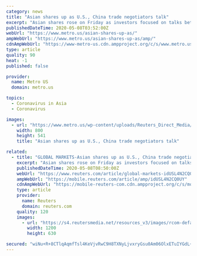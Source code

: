 ```yaml
---
category: news
title: "Asian shares up as U.S., China trade negotiators talk"
excerpt: "Asian shares rose on Friday as investors focused on talks between U.S. and Chinese trade officials and solid corporate earnings rather than the looming release of data expected to show the worst U.S."
publishedDateTime: 2020-05-08T03:52:00Z
webUrl: "https://www.metro.us/asian-shares-up-as/"
ampWebUrl: "https://www.metro.us/asian-shares-up-as/amp/"
cdnAmpWebUrl: "https://www-metro-us.cdn.ampproject.org/c/s/www.metro.us/asian-shares-up-as/amp/"
type: article
quality: 90
heat: -1
published: false

provider:
  name: Metro US
  domain: metro.us

topics:
  - Coronavirus in Asia
  - Coronavirus

images:
  - url: "https://www.metro.us/wp-content/uploads/Reuters_Direct_Media/USOnlineReportBusinessNews/tagreuters.com2020binary_LYNXMPEG47003-BASEIMAGE.jpg"
    width: 800
    height: 541
    title: "Asian shares up as U.S., China trade negotiators talk"

related:
  - title: "GLOBAL MARKETS-Asian shares up as U.S., China trade negotiators talk"
    excerpt: "Asian shares rose on Friday as investors focused on talks between U.S. and Chinese trade officials and solid corporate earnings rather than the looming release of data expected to show the worst U.S."
    publishedDateTime: 2020-05-08T08:50:00Z
    webUrl: "https://www.reuters.com/article/global-markets-idUSL4N2CQ0UY"
    ampWebUrl: "https://mobile.reuters.com/article/amp/idUSL4N2CQ0UY"
    cdnAmpWebUrl: "https://mobile-reuters-com.cdn.ampproject.org/c/s/mobile.reuters.com/article/amp/idUSL4N2CQ0UY"
    type: article
    provider:
      name: Reuters
      domain: reuters.com
    quality: 120
    images:
      - url: "https://s4.reutersmedia.net/resources_v3/images/rcom-default.png"
        width: 1200
        height: 630

secured: "wiNu+R+8CTlqAqmfTsl4KeVjvRwC9H8TXNyLjvxryGsu0Am06OlxETuIYGdL+Pg4u33e2gH1/VBD/cpjZM+GBfTKBXIRDrpQ7w090oDUthCvXasuoOnCQOOPKvejYI0VyPV1T/ikahaR8bU73nNLU8Lg522JRX0cczqtI0VrbMX4BdDIXELZIGeSDglr6tZR2TmXQsvdkvCXM6J4iCSWMzpnk+1x7YKqXIYb75PKKxYOjz0OFxmYmL4lCusoUcyZUx2mpXdRwDq6tKUS1WGLz2/vutSWj9oCFWq1duZiyhlpgVj4iBUGSUmnF3+L//Do;1mtfpEKNNkWDWDWOwPZVZw=="
---
```


